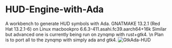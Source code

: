 # HUD-Engine-with-Ada
A workbench to generate HUD symbols with Ada.
GNATMAKE 13.2.1 (Red Hat 13.2.1-6) on Linux macbookpro 6.6.3-411.asahi.fc39.aarch64+16k 
Similar but advanced one is currently being run on zynqmp with rust+gtk4. \n
Plan is to port all to the zynqmp with simply ada and gtk4.
![GtkAda-HUD](https://github.com/dynaverx/HUD-Engine-with-Ada/assets/15190686/0fc548e5-6c5f-49dd-8882-6538ccd90180)
